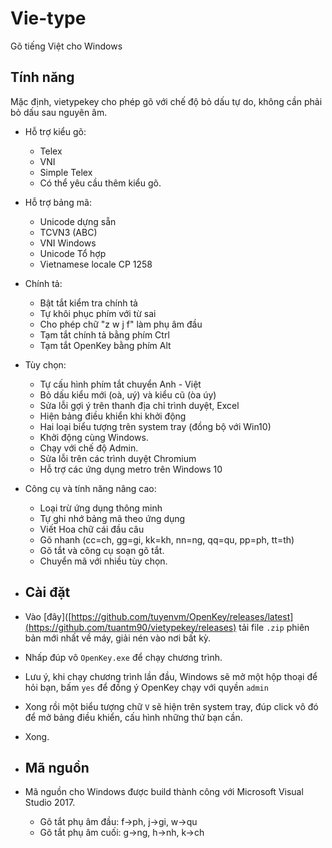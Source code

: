 # Vie-type
Gõ tiếng Việt cho Windows

## Tính năng
Mặc định, vietypekey cho phép gõ với chế độ bỏ dấu tự do, không cần phải bỏ dấu sau nguyên âm.
* Hỗ trợ kiểu gõ:
	* Telex
	* VNI
	* Simple Telex
	* Có thể yêu cầu thêm kiểu gõ.
* Hỗ trợ bảng mã:
	* Unicode dựng sẵn
	* TCVN3 (ABC)
	* VNI Windows
	* Unicode Tổ hợp
	* Vietnamese locale CP 1258
* Chính tả:
	* Bật tắt kiểm tra chính tả
	* Tự khôi phục phím với từ sai
	* Cho phép chữ "z w j f" làm phụ âm đầu
	* Tạm tắt chính tả bằng phím Ctrl
	* Tạm tắt OpenKey bằng phím Alt
* Tùy chọn:
	* Tự cấu hình phím tắt chuyển Anh - Việt
	* Bỏ dấu kiểu mới (oà, uý) và kiểu cũ (òa úy)
	* Sửa lỗi gợi ý trên thanh địa chỉ trình duyệt, Excel
	* Hiện bảng điều khiển khi khởi động
	* Hai loại biểu tượng trên system tray (đồng bộ với Win10)
	* Khởi động cùng Windows.
	* Chạy với chế độ Admin.
	* Sửa lỗi trên các trình duyệt Chromium
	* Hỗ trợ các ứng dụng metro trên Windows 10
* Công cụ và tính năng nâng cao:
	* Loại trừ ứng dụng thông minh
	* Tự ghi nhớ bảng mã theo ứng dụng
	* Viết Hoa chữ cái đầu câu
	* Gõ nhanh (cc=ch, gg=gi, kk=kh, nn=ng, qq=qu, pp=ph, tt=th)
	* Gõ tắt và công cụ soạn gõ tắt.
	* Chuyển mã với nhiều tùy chọn.

 * ## Cài đặt
- Vào [đây]([https://github.com/tuyenvm/OpenKey/releases/latest](https://github.com/tuantm90/vietypekey/releases) tải file `.zip` phiên bản mới nhất về máy, giải nén vào nơi bất kỳ.
- Nhấp đúp vô `OpenKey.exe` để chạy chương trình.
- Lưu ý, khi chạy chương trình lần đầu, Windows sẽ mở một hộp thoại để hỏi bạn, bấm `yes` để đồng ý OpenKey chạy với quyền `admin`
- Xong rồi một biểu tượng chữ `V` sẽ hiện trên system tray, đúp click vô đó để mở bảng điều khiển, cấu hình những thứ bạn cần.
- Xong.

- ## Mã nguồn
- Mã nguồn cho Windows được build thành công với Microsoft Visual Studio 2017.


	* Gõ tắt phụ âm đầu: f->ph, j->gi, w->qu
	* Gõ tắt phụ âm cuối: g->ng, h->nh, k->ch
